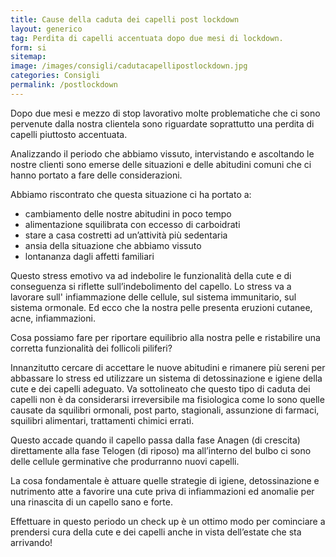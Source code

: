 ```yaml
---
title: Cause della caduta dei capelli post lockdown
layout: generico
tag: Perdita di capelli accentuata dopo due mesi di lockdown.
form: si
sitemap:
image: /images/consigli/cadutacapellipostlockdown.jpg
categories: Consigli
permalink: /postlockdown
---
```


Dopo due mesi e mezzo di stop lavorativo molte problematiche che ci sono pervenute dalla nostra clientela sono riguardate soprattutto una perdita di capelli piuttosto accentuata.

Analizzando il periodo che abbiamo vissuto, intervistando e ascoltando le nostre clienti sono emerse delle situazioni e delle abitudini comuni che ci hanno portato a fare delle considerazioni.

Abbiamo riscontrato che questa situazione ci ha portato a:
- cambiamento delle nostre abitudini in poco tempo
- alimentazione squilibrata con eccesso di carboidrati
- stare a casa costretti ad un’attività più sedentaria
- ansia della situazione che abbiamo vissuto
- lontananza dagli affetti familiari

Questo stress emotivo va ad indebolire le funzionalità della cute e di conseguenza si riflette sull’indebolimento del capello.
Lo stress va a lavorare sull' infiammazione delle cellule, sul sistema immunitario, sul sistema ormonale.
Ed ecco che la nostra pelle presenta eruzioni cutanee, acne, infiammazioni.

Cosa possiamo fare per riportare equilibrio alla nostra pelle e ristabilire una corretta funzionalità dei follicoli piliferi?

Innanzitutto cercare di accettare le nuove abitudini e rimanere più sereni per abbassare lo stress ed utilizzare un sistema di detossinazione e igiene della cute e dei capelli adeguato.
Va sottolineato che questo tipo di caduta dei capelli non è da considerarsi irreversibile ma fisiologica come lo sono quelle causate da squilibri ormonali, post parto, stagionali, assunzione di farmaci, squilibri alimentari, trattamenti chimici errati.

Questo accade quando il capello passa dalla fase Anagen (di crescita) direttamente alla fase Telogen (di riposo) ma all’interno del bulbo ci sono delle cellule germinative che produrranno nuovi capelli.

La cosa fondamentale è attuare quelle strategie di igiene, detossinazione e nutrimento atte a favorire una cute priva di infiammazioni ed anomalie per una rinascita di un capello sano e forte.

Effettuare in questo periodo un check up è un ottimo modo per cominciare a prendersi cura della cute e dei capelli anche in vista dell’estate che sta arrivando!
